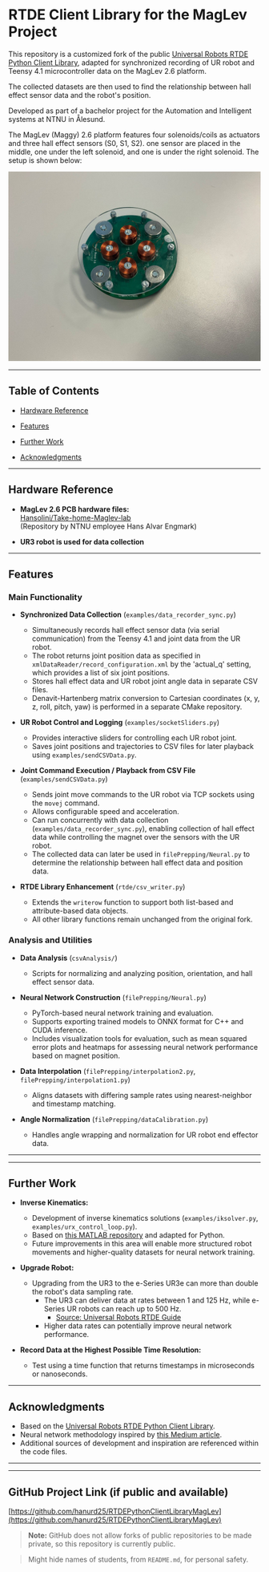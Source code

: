 # RTDE Client Library for the MagLev Project

This repository is a customized fork of the public [Universal Robots RTDE Python Client Library](https://github.com/UniversalRobots/RTDE_Python_Client_Library), adapted for synchronized recording of UR robot and Teensy 4.1 microcontroller data on the MagLev 2.6 platform.

The collected datasets are then used to find the relationship between hall effect sensor data and the robot's position.

Developed as part of a bachelor project for the Automation and Intelligent systems at NTNU in Ålesund.

The MagLev (Maggy) 2.6 platform features four solenoids/coils as actuators and three hall effect sensors (S0, S1, S2). one sensor are placed in the middle, one under the left solenoid, and one is under the right solenoid. The setup is shown below:

![MagLev 2.6 Platform](./images/magLev26.jpg)


---

## Table of Contents

- [Hardware Reference](#hardware-reference)
- [Features](#features)

- [Further Work](#further-work)
- [Acknowledgments](#acknowledgments)

---

## Hardware Reference

- **MagLev 2.6 PCB hardware files:**  
  [Hansolini/Take-home-Maglev-lab](https://github.com/Hansolini/Take-home-Maglev-lab/tree/main/physical_system/hardware/blueprints/maggyV2.6)  
  (Repository by NTNU employee Hans Alvar Engmark)

- **UR3 robot is used for data collection** 

---

## Features

### Main Functionality

- **Synchronized Data Collection** (`examples/data_recorder_sync.py`)
  - Simultaneously records hall effect sensor data (via serial communication) from the Teensy 4.1 and joint data from the UR robot.
  - The robot returns joint position data as specified in `xmlDataReader/record_configuration.xml` by the 'actual_q' setting, which provides a list of six joint positions.
  - Stores hall effect data and UR robot joint angle data in separate CSV files.
  - Denavit-Hartenberg matrix conversion to Cartesian coordinates (x, y, z, roll, pitch, yaw) is performed in a separate CMake repository.

- **UR Robot Control and Logging** (`examples/socketSliders.py`)
  - Provides interactive sliders for controlling each UR robot joint.
  - Saves joint positions and trajectories to CSV files for later playback using `examples/sendCSVData.py`.

- **Joint Command Execution / Playback from CSV File** (`examples/sendCSVData.py`)
  - Sends joint move commands to the UR robot via TCP sockets using the `movej` command.
  - Allows configurable speed and acceleration.
  - Can run concurrently with data collection (`examples/data_recorder_sync.py`), enabling collection of hall effect data while controlling the magnet over the sensors with the UR robot.
  - The collected data can later be used in `filePrepping/Neural.py` to determine the relationship between hall effect data and position data.

- **RTDE Library Enhancement** (`rtde/csv_writer.py`)
  - Extends the `writerow` function to support both list-based and attribute-based data objects.
  - All other library functions remain unchanged from the original fork.

### Analysis and Utilities

- **Data Analysis** (`csvAnalysis/`)
  - Scripts for normalizing and analyzing position, orientation, and hall effect sensor data.

- **Neural Network Construction** (`filePrepping/Neural.py`)
  - PyTorch-based neural network training and evaluation.
  - Supports exporting trained models to ONNX format for C++ and CUDA inference.
  - Includes visualization tools for evaluation, such as mean squared error plots and heatmaps for assessing neural network performance based on magnet position.

- **Data Interpolation** (`filePrepping/interpolation2.py`, `filePrepping/interpolation1.py`)
  - Aligns datasets with differing sample rates using nearest-neighbor and timestamp matching.

- **Angle Normalization** (`filePrepping/dataCalibration.py`)
  - Handles angle wrapping and normalization for UR robot end effector data.

---


---

## Further Work

- **Inverse Kinematics:**  
  - Development of inverse kinematics solutions (`examples/iksolver.py`, `examples/urx_control_loop.py`).
  - Based on [this MATLAB repository](https://github.com/JensOHI/IK_Solver_UR5) and adapted for Python.
  - Future improvements in this area will enable more structured robot movements and higher-quality datasets for neural network training.


- **Upgrade Robot:**
  - Upgrading from the UR3 to the e-Series UR3e can more than double the robot's data sampling rate.
    - The UR3 can deliver data at rates between 1 and 125 Hz, while e-Series UR robots can reach up to 500 Hz.
      - [Source: Universal Robots RTDE Guide](https://www.universal-robots.com/articles/ur/interface-communication/real-time-data-exchange-rtde-guide/)
    - Higher data rates can potentially improve neural network performance.

- **Record Data at the Highest Possible Time Resolution:**
  - Test using a time function that returns timestamps in microseconds or nanoseconds.
  

---

## Acknowledgments

- Based on the [Universal Robots RTDE Python Client Library](https://github.com/UniversalRobots/RTDE_Python_Client_Library).
- Neural network methodology inspired by [this Medium article](https://medium.com/@gaurangmehra/master-non-linear-modeling-neural-networks-with-pytorch-dc1490d427be).
- Additional sources of development and inspiration are referenced within the code files.
---




---
## GitHub Project Link (if public and available)

[https://github.com/hanurd25/RTDEPythonClientLibraryMagLev](https://github.com/hanurd25/RTDEPythonClientLibraryMagLev)

> **Note:** GitHub does not allow forks of public repositories to be made private, so this repository is currently public.

> Might hide names of students, from `README.md`, for personal safety.